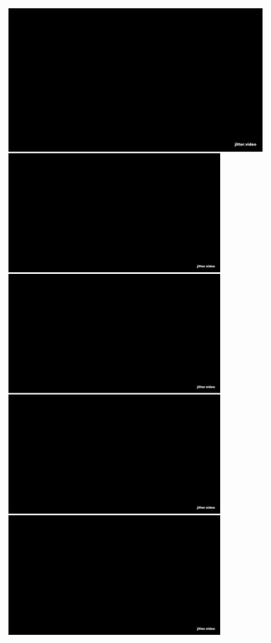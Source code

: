 <a href="#" target="_blank">
<img src="vid1.gif" width="840px" alt="VIDEO PROFILE" />
</a>

<a href="#" target="_blank">
<img src="vid1.gif" width="420px" alt="VIDEO PROFILE" />
</a>

<a href="#" target="_blank">
<img src="vid1.gif" width="420px" alt="VIDEO PROFILE" />
</a>

<a href="#" target="_blank">
<img src="vid1.gif" width="420px" alt="VIDEO PROFILE" />
</a>

<a href="#" target="_blank">
<img src="vid1.gif" width="420px" alt="VIDEO PROFILE" />
</a>
